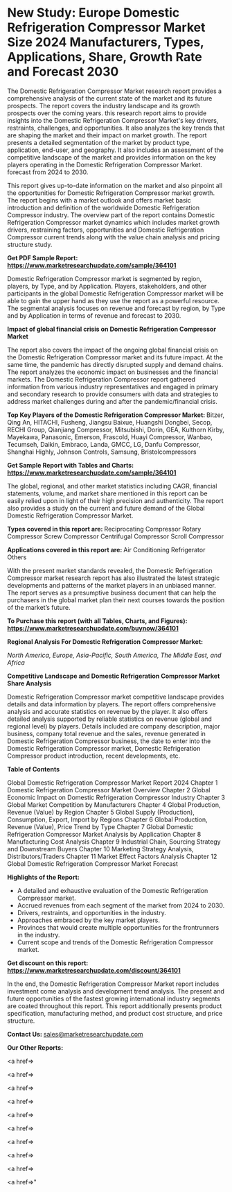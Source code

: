 # New Study: Europe Domestic Refrigeration Compressor Market Size 2024 Manufacturers, Types, Applications, Share, Growth Rate and Forecast 2030

The Domestic Refrigeration Compressor Market research report provides a comprehensive analysis of the current state of the market and its future prospects. The report covers the industry landscape and its growth prospects over the coming years. this research report aims to provide insights into the Domestic Refrigeration Compressor Market's key drivers, restraints, challenges, and opportunities. It also analyzes the key trends that are shaping the market and their impact on market growth. The report presents a detailed segmentation of the market by product type, application, end-user, and geography. It also includes an assessment of the competitive landscape of the market and provides information on the key players operating in the Domestic Refrigeration Compressor Market. forecast from 2024 to 2030.

This report gives up-to-date information on the market and also pinpoint all the opportunities for Domestic Refrigeration Compressor market growth. The report begins with a market outlook and offers market basic introduction and definition of the worldwide Domestic Refrigeration Compressor industry. The overview part of the report contains Domestic Refrigeration Compressor market dynamics which includes market growth drivers, restraining factors, opportunities and Domestic Refrigeration Compressor current trends along with the value chain analysis and pricing structure study.

<strong><b>Get PDF Sample Report: <a href=https://www.marketresearchupdate.com/sample/364101>https://www.marketresearchupdate.com/sample/364101</a></b></strong>

Domestic Refrigeration Compressor market is segmented by region, players, by Type, and by Application. Players, stakeholders, and other participants in the global Domestic Refrigeration Compressor market will be able to gain the upper hand as they use the report as a powerful resource. The segmental analysis focuses on revenue and forecast by region, by Type and by Application in terms of revenue and forecast to 2030.

<strong><b>Impact of global financial crisis on Domestic Refrigeration Compressor Market</b></strong>

The report also covers the impact of the ongoing global financial crisis on the Domestic Refrigeration Compressor market and its future impact. At the same time, the pandemic has directly disrupted supply and demand chains. The report analyzes the economic impact on businesses and the financial markets. The Domestic Refrigeration Compressor report gathered information from various industry representatives and engaged in primary and secondary research to provide consumers with data and strategies to address market challenges during and after the pandemic/financial crisis.

<strong><b>Top Key Players of the Domestic Refrigeration Compressor Market:
</b></strong>Bitzer, Qing An, HITACHI, Fusheng, Jiangsu Baixue, Huangshi Dongbei, Secop, RECHI Group, Qianjiang Compressor, Mitsubishi, Dorin, GEA, Kulthorn Kirby, Mayekawa, Panasonic, Emerson, Frascold, Huayi Compressor, Wanbao, Tecumseh, Daikin, Embraco, Landa, GMCC, LG, Danfu Compressor, Shanghai Highly, Johnson Controls, Samsung, Bristolcompressors<strong><b>
</b></strong>

<strong><b>Get Sample Report with Tables and Charts: <a href=https://www.marketresearchupdate.com/sample/364101>https://www.marketresearchupdate.com/sample/364101</a></b></strong>

The global, regional, and other market statistics including CAGR, financial statements, volume, and market share mentioned in this report can be easily relied upon in light of their high precision and authenticity. The report also provides a study on the current and future demand of the Global Domestic Refrigeration Compressor Market.

<strong><b>Types covered in this report are:
</b></strong>Reciprocating Compressor
Rotary Compressor
Screw Compressor
Centrifugal Compressor
Scroll Compressor<strong><b>
</b></strong>

<strong><b>Applications covered in this report are:
</b></strong>Air Conditioning
Refrigerator
Others<strong><b>
</b></strong>

With the present market standards revealed, the Domestic Refrigeration Compressor market research report has also illustrated the latest strategic developments and patterns of the market players in an unbiased manner. The report serves as a presumptive business document that can help the purchasers in the global market plan their next courses towards the position of the market’s future.

<strong><b>To Purchase this report (with all Tables, Charts, and Figures): <a href=https://www.marketresearchupdate.com/buynow/364101>https://www.marketresearchupdate.com/buynow/364101</a></b></strong>

<strong><b>Regional Analysis For Domestic Refrigeration Compressor Market:</b></strong>

<em><i>North America, Europe, Asia-Pacific, South America, The Middle East, and Africa</i></em>

<strong><b>Competitive Landscape and Domestic Refrigeration Compressor Market Share Analysis</b></strong>

Domestic Refrigeration Compressor market competitive landscape provides details and data information by players. The report offers comprehensive analysis and accurate statistics on revenue by the player. It also offers detailed analysis supported by reliable statistics on revenue (global and regional level) by players. Details included are company description, major business, company total revenue and the sales, revenue generated in Domestic Refrigeration Compressor business, the date to enter into the Domestic Refrigeration Compressor market, Domestic Refrigeration Compressor product introduction, recent developments, etc.

<strong><b>Table of Contents</b></strong>

Global Domestic Refrigeration Compressor Market Report 2024
Chapter 1 Domestic Refrigeration Compressor Market Overview
Chapter 2 Global Economic Impact on Domestic Refrigeration Compressor Industry
Chapter 3 Global Market Competition by Manufacturers
Chapter 4 Global Production, Revenue (Value) by Region
Chapter 5 Global Supply (Production), Consumption, Export, Import by Regions
Chapter 6 Global Production, Revenue (Value), Price Trend by Type
Chapter 7 Global Domestic Refrigeration Compressor Market Analysis by Application
Chapter 8 Manufacturing Cost Analysis
Chapter 9 Industrial Chain, Sourcing Strategy and Downstream Buyers
Chapter 10 Marketing Strategy Analysis, Distributors/Traders
Chapter 11 Market Effect Factors Analysis
Chapter 12 Global Domestic Refrigeration Compressor Market Forecast

<strong><b>Highlights of the Report:</b></strong>

- A detailed and exhaustive evaluation of the Domestic Refrigeration Compressor market.
- Accrued revenues from each segment of the market from 2024 to 2030.
- Drivers, restraints, and opportunities in the industry.
- Approaches embraced by the key market players.
- Provinces that would create multiple opportunities for the frontrunners in the industry.
- Current scope and trends of the Domestic Refrigeration Compressor market.

<strong><b>Get discount on this report: <a href=https://www.marketresearchupdate.com/discount/364101>https://www.marketresearchupdate.com/discount/364101</a></b></strong>

In the end, the Domestic Refrigeration Compressor Market report includes investment come analysis and development trend analysis. The present and future opportunities of the fastest growing international industry segments are coated throughout this report. This report additionally presents product specification, manufacturing method, and product cost structure, and price structure.

<strong><b>Contact Us:
</b></strong>sales@marketresearchupdate.com

<strong>Our Other Reports:</strong>

<a href=></a>

<a href=></a>

<a href=></a>

<a href=></a>

<a href=></a>

<a href=></a>

<a href=></a>

<a href=></a>

<a href=></a>

<a href=></a>"
